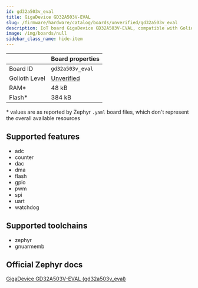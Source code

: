 ```yaml
---
id: gd32a503v_eval
title: GigaDevice GD32A503V-EVAL
slug: /firmware/hardware/catalog/boards/unverified/gd32a503v_eval
description: IoT board GigaDevice GD32A503V-EVAL, compatible with Golioth at unverified level.
image: /img/boards/null
sidebar_class_name: hide-item
---
```


[//]: # (This is an auto-generated file, do not edit! Changes to it will be lost upon re-generation)



|                | Board properties     |
| -------------  | -------------------- |
| Board ID       | `gd32a503v_eval` |
| Golioth Level  | [Unverified](/firmware/hardware#unverified-boards) |
| RAM*           | 48 kB |
| Flash*         | 384 kB |

\* values are as reported by Zephyr `.yaml` board files, which don't represent the overall available resources



## Supported features

* adc
* counter
* dac
* dma
* flash
* gpio
* pwm
* spi
* uart
* watchdog

## Supported toolchains

* zephyr
* gnuarmemb

## Official Zephyr docs

[GigaDevice GD32A503V-EVAL (gd32a503v_eval)](https://docs.zephyrproject.org/latest/boards/gd/gd32a503v_eval/doc/index.html)
